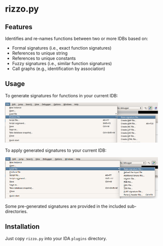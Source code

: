 rizzo.py
==========

Features
----------

Identifies and re-names functions between two or more IDBs based on:
  * Formal signatures (i.e., exact function signatures)
  * References to unique string
  * References to unique constants
  * Fuzzy signatures (i.e., similar function signatures)
  * Call graphs (e.g., identification by association)

Usage
-----

To generate signatures for functions in your current IDB:

![Generating Rizzo signatures](../../images/rizzo_generate.png)

To apply generated signatures to your current IDB:

![Applying Rizzo signatures](../../images/rizzo_apply.png)

Some pre-generated signatures are provided in the included sub-directories.

Installation
------------

Just copy `rizzo.py` into your IDA `plugins` directory.
